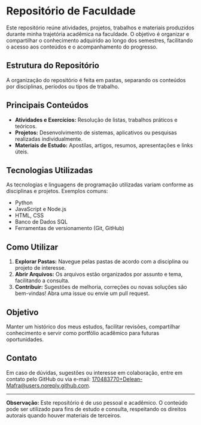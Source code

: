 # Repositório de Faculdade

Este repositório reúne atividades, projetos, trabalhos e materiais produzidos durante minha trajetória acadêmica na faculdade. O objetivo é organizar e compartilhar o conhecimento adquirido ao longo dos semestres, facilitando o acesso aos conteúdos e o acompanhamento do progresso.

## Estrutura do Repositório

A organização do repositório é feita em pastas, separando os conteúdos por disciplinas, períodos ou tipos de trabalho. 

## Principais Conteúdos

- **Atividades e Exercícios:** Resolução de listas, trabalhos práticos e teóricos.
- **Projetos:** Desenvolvimento de sistemas, aplicativos ou pesquisas realizadas individualmente.
- **Materiais de Estudo:** Apostilas, artigos, resumos, apresentações e links úteis.

## Tecnologias Utilizadas

As tecnologias e linguagens de programação utilizadas variam conforme as disciplinas e projetos. Exemplos comuns:

- Python
- JavaScript e Node.js
- HTML, CSS
- Banco de Dados SQL
- Ferramentas de versionamento (Git, GitHub)

## Como Utilizar

1. **Explorar Pastas:** Navegue pelas pastas de acordo com a disciplina ou projeto de interesse.
2. **Abrir Arquivos:** Os arquivos estão organizados por assunto e tema, facilitando a consulta.
3. **Contribuir:** Sugestões de melhoria, correções ou novas soluções são bem-vindas! Abra uma issue ou envie um pull request.

## Objetivo

Manter um histórico dos meus estudos, facilitar revisões, compartilhar conhecimento e servir como portfólio acadêmico para futuras oportunidades.

## Contato

Em caso de dúvidas, sugestões ou interesse em colaboração, entre em contato pelo GitHub ou via e-mail: [170483770+Delean-Mafra@users.noreply.github.com](mailto:170483770+Delean-Mafra@users.noreply.github.com).

---

**Observação:** Este repositório é de uso pessoal e acadêmico. O conteúdo pode ser utilizado para fins de estudo e consulta, respeitando os direitos autorais quando houver materiais de terceiros.
